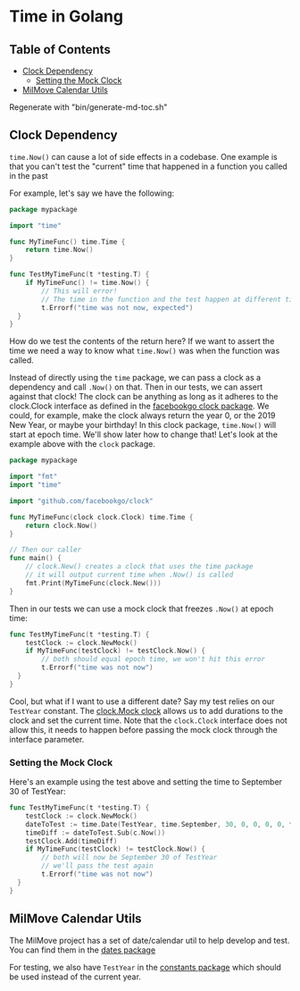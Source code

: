 # Time in Golang

## Table of Contents

<!-- toc -->

* [Clock Dependency](#clock-dependency)
  * [Setting the Mock Clock](#setting-the-mock-clock)
* [MilMove Calendar Utils](#milmove-calendar-utils)

Regenerate with "bin/generate-md-toc.sh"

<!-- tocstop -->

## Clock Dependency

`time.Now()` can cause a lot of side effects in a codebase.
One example is
that you can't test the "current" time
that happened in a function you called in the past

For example, let's say we have the following:

```go
package mypackage

import "time"

func MyTimeFunc() time.Time {
    return time.Now()
}

func TestMyTimeFunc(t *testing.T) {
    if MyTimeFunc() != time.Now() {
        // This will error!
        // The time in the function and the test happen at different times
        t.Errorf("time was not now, expected")
  }
}
```

How do we test the contents of the return here?
If we want to assert the time
we need a way to know what `time.Now()` was when the function was called.

Instead of directly using the `time` package,
we can pass a clock as a dependency and call `.Now()` on that.
Then in our tests, we can assert against that clock!
The clock can be anything as long as it adheres to the clock.Clock interface
as defined in the
[facebookgo clock package](https://godoc.org/github.com/facebookgo/clock#Clock).
We could, for example,
make the clock always return the year 0,
or the 2019 New Year,
or maybe your birthday!
In this clock package, `time.Now()` will start at epoch time.
We'll show later how to change that!
Let's look at the example above with the `clock` package.

```go
package mypackage

import "fmt"
import "time"

import "github.com/facebookgo/clock"

func MyTimeFunc(clock clock.Clock) time.Time {
    return clock.Now()
}

// Then our caller
func main() {
    // clock.New() creates a clock that uses the time package
    // it will output current time when .Now() is called
    fmt.Print(MyTimeFunc(clock.New()))
}
```

Then in our tests we can use a mock clock that freezes `.Now()` at epoch time:

```go
func TestMyTimeFunc(t *testing.T) {
    testClock := clock.NewMock()
    if MyTimeFunc(testClock) != testClock.Now() {
        // both should equal epoch time, we won't hit this error
        t.Errorf("time was not now")
  }
}
```

Cool, but what if I want to use a different date?
Say my test relies on our `TestYear` constant.
The [clock.Mock clock](https://godoc.org/github.com/facebookgo/clock#Mock)
allows us to add durations to the clock and set the current time.
Note that the `clock.Clock` interface does not allow this,
it needs to happen before passing the mock clock through the interface parameter.

### Setting the Mock Clock

Here's an example using the test above and setting the time to September 30 of TestYear:

```go
func TestMyTimeFunc(t *testing.T) {
    testClock := clock.NewMock()
    dateToTest := time.Date(TestYear, time.September, 30, 0, 0, 0, 0, time.UTC)
    timeDiff := dateToTest.Sub(c.Now())
    testClock.Add(timeDiff)
    if MyTimeFunc(testClock) != testClock.Now() {
        // both will now be September 30 of TestYear
        // we'll pass the test again
        t.Errorf("time was not now")
  }
}
```

## MilMove Calendar Utils

The MilMove project has a set of date/calendar util
to help develop and test.
You can find them in the [dates package](../../pkg/dates)

For testing, we also have `TestYear`
in the [constants package](../../pkg/testdatagen/constants.go)
which should be used instead of the current year.

